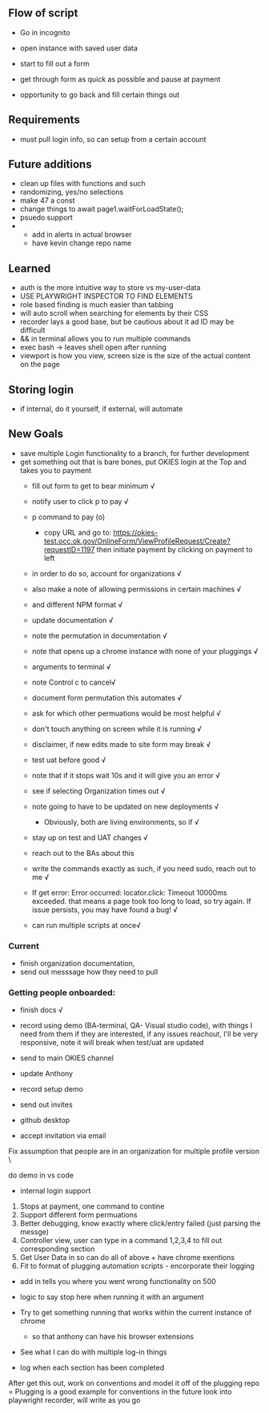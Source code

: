 ## Flow of script 
- Go in incognito

- open instance with saved user data 
- start to fill out a form 
- get through form as quick as possible and pause at payment 
- opportunity to go back and fill certain things out 


## Requirements
- must pull login info, so can setup from a certain account

## Future additions 
- clean up files with functions and such 
- randomizing, yes/no selections
- make 47 a const
- change things to await page1.waitForLoadState();
- psuedo support
- - add in alerts in actual browser 
   - have kevin change repo name 
    

## Learned 
  - auth is the more intuitive way to store vs my-user-data
  - USE PLAYWRIGHT INSPECTOR TO FIND ELEMENTS 
  - role based finding is much easier than tabbing 
  - will auto scroll when searching for elements by their CSS 
  - recorder lays a good base, but be cautious about it ad ID may be difficult 
  - && in terminal allows you to run multiple commands
  - exec bash -> leaves shell open after running 
  - viewport is how you view, screen size is the size of the actual content on the page


## Storing login 
  - if internal, do it yourself, if external, will automate



## New Goals 
  - save multiple Login functionality to a branch, for further development 
  - get something out that is bare bones, put OKIES login at the Top and takes you to payment 
    - fill out form to get to bear minimum  √
    - notify user to click p to pay √
    - p command to pay (o)
      - copy URL and go to: https://okies-test.occ.ok.gov/OnlineForm/ViewProfileRequest/Create?requestID=1197 then initiate payment by clicking on payment to left 

    - in order to do so, account for organizations √
    - also make a note of allowing permissions in certain machines √
    - and different NPM format √
    - update documentation √
    - note the permutation in documentation √
    - note that opens up a chrome instance with none of your pluggings √
    - arguments to terminal √
    - note Control c to cancel√ 
    - document form permutation this automates √
    - ask for which other permuations would be most helpful √
    - don't touch anything on screen while it is running √
    - disclaimer, if new edits made to site form may break √
    - test uat before good √
    - note that if it stops wait 10s and it will give you an error √
    - see if selecting Organization times out √
    - note going to have to be updated on new deployments √
      - Obviously, both are living environments, so if √
    - stay up on test and UAT changes √
    - reach out to the BAs about this 
    - write the commands exactly as such, if you need sudo, reach out to me √
    - If get error: Error occurred: locator.click: Timeout 10000ms exceeded. that means a page took too long to load, so try again. If issue persists, you may have found a bug! √
    - can run multiple scripts at once√


### Current 
  - finish organization documentation, 
  - send out messsage how they need to pull 

### Getting people onboarded: 
  - finish docs √
  - record using demo (BA-terminal, QA- Visual studio code), with things I need from them if they are interested, if any issues reachout, I'll be very responsive, note it will break when test/uat are updated 
  - send to main OKIES channel 
  - update Anthony 
  - record setup demo 

  
  - send out invites 
  - github desktop 
  - accept invitation via email 

Fix assumption that people are in an organization for multiple profile version \



do demo in vs code 

    

  - internal login support 
  


  1. Stops at payment, one command to contine
  1. Support different form permuations 
  2. Better debugging, know exactly where click/entry failed (just parsing the messge)
  3. Controller view, user can type in a command 1,2,3,4 to fill out corresponding section 
  4. Get User Data in so can do all of above + have chrome exentions 
  5. Fit to format of plugging automation scripts - encorporate their logging


  - add in tells you where you went wrong functionality on 500
  - logic to say stop here when running it with an argument 

  - Try to get something running that works within the current instance of chrome 
    - so that anthony can have his browser extensions

  - See what I can do with multiple log-in things
  - log when each section has been completed
  

After get this out, work on conventions and model it off of the plugging repo =
Plugging is a good example for conventions in the future 
look into playwright recorder, will write as you go


